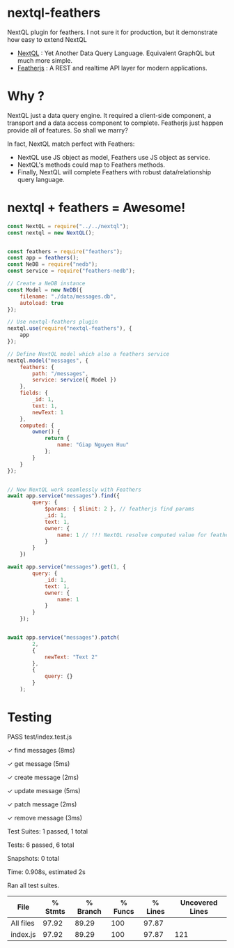 # nextql-feathers
NextQL plugin for feathers. I  not sure it for production, but it demonstrate how easy to extend NextQL 

* [NextQL](https://github.com/giapnguyen74/nextql) : Yet Another Data Query Language. Equivalent GraphQL but much more simple.
* [Featherjs](https://github.com/feathersjs/feathers) : A REST and realtime API layer for modern applications. 

# Why ?
NextQL just a data query engine. It required a client-side component, a transport and a data access component to complete. Featherjs just happen provide all of features. So shall we marry? 

In fact, NextQL match perfect with Feathers:
* NextQL use JS object as model, Feathers use JS object as service.
* NextQL's methods could map to Feathers methods.
* Finally, NextQL will complete Feathers with robust data/relationship query language.

# nextql + feathers = Awesome!

```js
const NextQL = require("../../nextql");
const nextql = new NextQL();


const feathers = require("feathers");
const app = feathers();
const NeDB = require("nedb");
const service = require("feathers-nedb");

// Create a NeDB instance
const Model = new NeDB({
	filename: "./data/messages.db",
	autoload: true
});

// Use nextql-feathers plugin 
nextql.use(require("nextql-feathers"), {
	app
});

// Define NextQL model which also a feathers service
nextql.model("messages", {
	feathers: {
		path: "/messages",
		service: service({ Model })
	},
	fields: {
		_id: 1,
		text: 1,
		newText: 1
	},
	computed: {
		owner() {
			return {
				name: "Giap Nguyen Huu"
			};
		}
	}
});


// Now NextQL work seamlessly with Feathers
await app.service("messages").find({
		query: {
			$params: { $limit: 2 }, // featherjs find params
			_id: 1,
			text: 1,
			owner: {
				name: 1 // !!! NextQL resolve computed value for featherjs
			}
		}
	})

await app.service("messages").get(1, {
		query: {
			_id: 1,
			text: 1,
			owner: {
				name: 1
			}
		}
	});


await app.service("messages").patch(
		2,
		{
			newText: "Text 2"
		},
		{
			query: {}
		}
	);
```


# Testing
 PASS  test/index.test.js

  ✓ find messages (8ms)
 
  ✓ get message (5ms)
 
  ✓ create message (2ms)
 
  ✓ update message (5ms)
 
  ✓ patch message (2ms)
 
  ✓ remove message (3ms)


Test Suites: 1 passed, 1 total

Tests:       6 passed, 6 total

Snapshots:   0 total

Time:        0.908s, estimated 2s

Ran all test suites.


File      |  % Stmts | % Branch |  % Funcs |  % Lines |Uncovered Lines |
----------|----------|----------|----------|----------|----------------|
All files |    97.92 |    89.29 |      100 |    97.87 |                |
 index.js |    97.92 |    89.29 |      100 |    97.87 |            121 |
